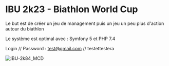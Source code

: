 # IBU 2k23 - Biathlon World Cup

Le but est de créer un jeu de management puis un jeu un peu plus d'action autour du biathlon

Le système est optimal avec : Symfony 5 et PHP 7.4

Login // Password : test@gmail.com // testettestera

![IBU-2k84_MCD](https://user-images.githubusercontent.com/77285498/182615409-84f1e0ce-c4f3-47fb-9db4-17f031860c90.png)
